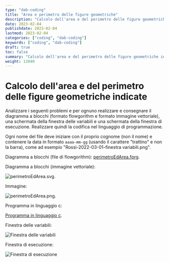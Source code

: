 ```yaml
---
type: "dab-coding"
title: "Area e perimetro delle figure geometriche"
description: "Calcolo dell'area e del perimetro delle figure geometriche indicate"
date: 2023-02-04
publishdate: 2023-02-04
lastmod: 2023-02-04
categories: ["coding", "dab-coding"]
keywords: ["coding", "dab-coding"]
draft: true
toc: false
summary: "Calcolo dell'area e del perimetro delle figure geometriche indicate"
weight: 12040
---
```


# Calcolo dell'area e del perimetro delle figure geometriche indicate

Analizzare i seguenti problemi e per ognuno realizzare e consegnare il diagramma a blocchi (formato flowgorithm e formato immagine vettoriale), una schermata della finestra delle variabili e una schermata della finestra di esecuzione. Realizzare quindi la codifica nel linguaggio di programmazione.

Ogni nome del file deve iniziare con il proprio cognome (non il nome) e contenere la data in formato ``aaaa-mm-gg`` (usando il carattere "trattino" e non la barra), come ad esempio "Rossi-2022-03-01-finestra variabili.png".

Diagramma a blocchi (file di flowgorithm): [perimetroEdArea.fprg](/static/coding/dab-coding/perimetroEdArea/perimetroEdArea.fprg "Diagramma a blocchi file fprg").

Diagramma a blocchi (immagine vettoriale):

![perimetroEdArea.svg](/static/coding/dab-coding/perimetroEdArea/perimetroEdArea.svg "Diagramma a blocchi file SVG").

Immagine:

![perimetroEdArea.png](/static/coding/dab-coding/perimetroEdArea/perimetroEdArea.png "Diagramma a blocchi file PNG").

Programma in linguaggio c:

[Programma in linguaggio c](/static/coding/dab-coding/perimetroEdArea/perimetroEdArea.c "Programma in linguaggio c").

Finestra delle variabili:

![Finestra delle variabili](/static/coding/dab-coding/perimetroEdArea/perimetroEdArea-variabili.png "Finestra delle variabili")

Finestra di esecuzione:

![Finestra di esecuzione](/static/coding/dab-coding/perimetroEdArea/perimetroEdArea-esecuzione.png "Finestra di esecuzione")
